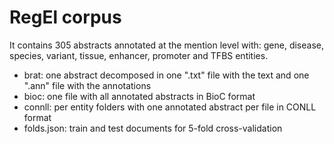 # RegEl corpus

It contains 305 abstracts annotated at the mention level with: gene, disease, species, variant, tissue, enhancer, promoter and TFBS entities.

- brat: one abstract decomposed in one ".txt" file with the text and one ".ann" file with the annotations
- bioc: one file with all annotated abstracts in BioC format
- connll: per entity folders with one annotated abstract per file in CONLL format
- folds.json: train and test documents for 5-fold cross-validation
